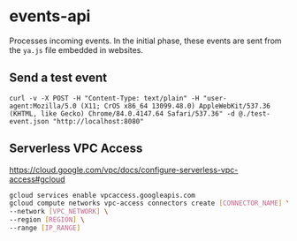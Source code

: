 # events-api

Processes incoming events. In the initial phase, these events are sent from the `ya.js` file embedded in websites.

## Send a test event

```
curl -v -X POST -H "Content-Type: text/plain" -H "user-agent:Mozilla/5.0 (X11; CrOS x86_64 13099.48.0) AppleWebKit/537.36 (KHTML, like Gecko) Chrome/84.0.4147.64 Safari/537.36" -d @./test-event.json "http://localhost:8080"
```

## Serverless VPC Access

https://cloud.google.com/vpc/docs/configure-serverless-vpc-access#gcloud

```bash
gcloud services enable vpcaccess.googleapis.com
gcloud compute networks vpc-access connectors create [CONNECTOR_NAME] \
--network [VPC_NETWORK] \
--region [REGION] \
--range [IP_RANGE]
```